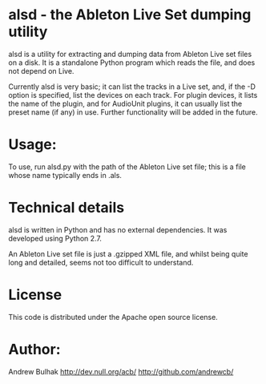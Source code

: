 alsd - the Ableton Live Set dumping utility
====

alsd is a utility for extracting and dumping data from Ableton Live set 
files on a disk. It is a standalone Python program which reads the file, 
and does not depend on Live. 

Currently alsd is very basic; it can list the tracks in a Live set, and,
if the -D option is specified, list the devices on each track. For plugin
devices, it lists the name of the plugin, and for AudioUnit plugins, it 
can usually list the preset name (if any) in use. 
Further functionality will be added in the future.

Usage:
======

To use, run alsd.py with the path of the Ableton Live set file; this is 
a file whose name typically ends in .als. 

Technical details
=================

alsd is written in Python and has no external dependencies. It was 
developed using Python 2.7.  

An Ableton Live set file is just a .gzipped XML file, and whilst being 
quite long and detailed, seems not too difficult to understand. 


License
=======

This code is distributed under the Apache open source license.

Author:
======
Andrew Bulhak   http://dev.null.org/acb/  http://github.com/andrewcb/
